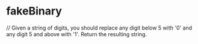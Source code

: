 # fakeBinary
// Given a string of digits, you should replace any digit below 5 with '0' and any digit 5 and above with '1'. Return the resulting string.
